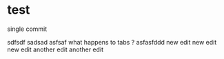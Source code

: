 # test

single commit

sdfsdf
sadsad
asfsaf
  what happens  to tabs  ?
asfasfddd
new edit
new edit
new edit
another edit
another edit

